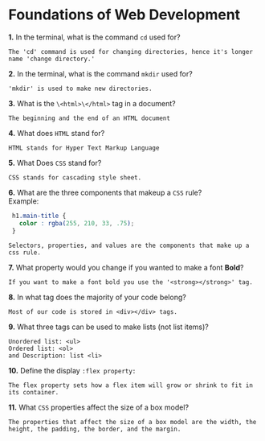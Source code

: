 # Foundations of Web Development

**1.** In the terminal, what is the command `cd` used for?
<!-- enter you answer in the space below -->
```
The 'cd' command is used for changing directories, hence it's longer name 'change directory.'
```


**2.** In the terminal, what is the command `mkdir` used for?
<!-- enter you answer in the space below -->
```
'mkdir' is used to make new directories.
```


**3.** What is the `\<html>\</html>` tag in a document?
<!-- enter you answer in the space below -->
```
The beginning and the end of an HTML document
```


**4.** What does `HTML` stand for?
<!-- enter you answer in the space below -->
```
HTML stands for Hyper Text Markup Language
```


**5.** What Does `CSS` stand for?
<!-- enter you answer in the space below -->
```
CSS stands for cascading style sheet.
```


**6.** What are the three components that makeup a `CSS` rule? <br> Example:
```css
 h1.main-title {
   color : rgba(255, 210, 33, .75);
 }
```
<!-- enter you answer in the space below -->
```
Selectors, properties, and values are the components that make up a css rule.
```


**7.** What property would you change if you wanted to make a font **Bold**?
<!-- enter you answer in the space below -->
```
If you want to make a font bold you use the '<strong></strong>' tag.
```


**8.** In what tag does the majority of your code belong?
<!-- enter you answer in the space below -->
```
Most of our code is stored in <div></div> tags.
```


**9.** What three tags can be used to make lists (not list items)?
<!-- enter you answer in the space below -->
```
Unordered list: <ul>
Ordered list: <ol>
and Description: list <li>
```


**10.** Define the display `:flex property:`
<!-- enter you answer in the space below -->
```
The flex property sets how a flex item will grow or shrink to fit in its container.
```


**11.** What `CSS` properties affect the size of a box model?
<!-- enter you answer in the space below -->
```
The properties that affect the size of a box model are the width, the height, the padding, the border, and the margin.
```
